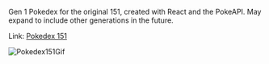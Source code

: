 Gen 1 Pokedex for the original 151, created with React and the PokeAPI. May expand to include other generations in the future. 

Link: <a href="https://pokedex-151-ahua.vercel.app/">Pokedex 151</a>

![Pokedex151Gif](https://github.com/ahua1994/pokedex-app/blob/master/src/Pokedex-151.gif)
